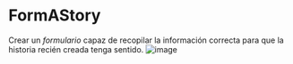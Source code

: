 ﻿# FormAStory
 Crear un _formulario_ capaz de recopilar la información correcta para que la historia recién creada tenga sentido.
 ![image](https://github.com/anamariamad/FormAStory/assets/134279099/5908adf0-aeff-414e-af2d-732f3541bd66)

